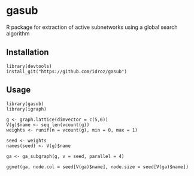 # gasub
R package for extraction of active subnetworks using a global search algorithm

## Installation
```
library(devtools)
install_git("https://github.com/idroz/gasub")
```

## Usage
```
library(gasub)
library(igraph)

g <- graph.lattice(dimvector = c(5,6))
V(g)$name <- seq_len(vcount(g))
weights <- runif(n = vcount(g), min = 0, max = 1)

seed <- weights
names(seed) <- V(g)$name

ga <- ga_subgraph(g, v = seed, parallel = 4)

ggnet(ga, node.col = seed[V(ga)$name], node.size = seed[V(ga)$name])

```
